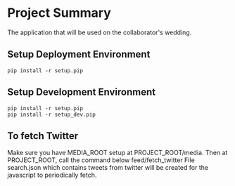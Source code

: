 # Project Summary #
The application that will be used on the collaborator's wedding.

## Setup Deployment Environment #
	pip install -r setup.pip

## Setup Development Environment #
	pip install -r setup.pip
	pip install -r setup_dev.pip

## To fetch Twitter #
Make sure you have MEDIA_ROOT setup at PROJECT_ROOT/media. Then at PROJECT_ROOT, call the command below
	feed/fetch_twitter
File search.json which contains tweets from twitter will be created for the javascript to periodically fetch.

